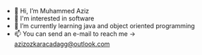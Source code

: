 - 👋 Hi, I’m Muhammed Aziz
- 👀 I'm interested in software
- 🌱 I’m currently learning java and object oriented programming
- 📫 You can send an e-mail to reach me -> azizozkaracadagg@outlook.com

<!---
azizozkrcdg/azizozkrcdg is a ✨ special ✨ repository because its `README.md` (this file) appears on your GitHub profile.
You can click the Preview link to take a look at your changes.
--->
